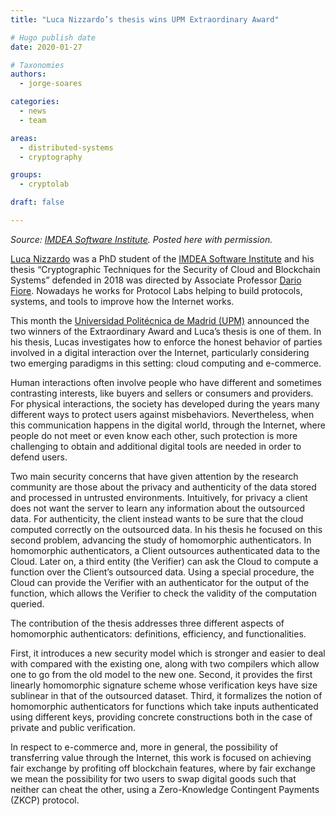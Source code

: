 ```yaml
---
title: "Luca Nizzardo’s thesis wins UPM Extraordinary Award"

# Hugo publish date
date: 2020-01-27

# Taxonomies
authors:
  - jorge-soares

categories:
  - news
  - team

areas:
  - distributed-systems
  - cryptography

groups:
  - cryptolab

draft: false

---
```


_Source: [IMDEA Software Institute](https://software.imdea.org/news.html#2019-12-20-luca-nizzardo-phd-en). Posted here with permission._

[Luca Nizzardo](https://research.protocol.ai/authors/luca-nizzardo/) was a PhD student of the [IMDEA Software Institute](https://software.imdea.org/es) and his thesis “Cryptographic Techniques for the Security of Cloud and Blockchain Systems” defended in 2018 was directed by Associate Professor [Dario Fiore](https://software.imdea.org/people/dario.fiore/index.html). Nowadays he works for Protocol Labs helping to build protocols, systems, and tools to improve how the Internet works.

This month the [Universidad Politécnica de Madrid (UPM)](http://www.upm.es/) announced the two winners of the Extraordinary Award and Luca’s thesis is one of them. In his thesis, Lucas investigates how to enforce the honest behavior of parties involved in a digital interaction over the Internet, particularly considering two emerging paradigms in this setting: cloud computing and e-commerce.

Human interactions often involve people who have different and sometimes contrasting interests, like buyers and sellers or consumers and providers. For physical interactions, the society has developed during the years many different ways to protect users against misbehaviors. Nevertheless, when this communication happens in the digital world, through the Internet, where people do not meet or even know each other, such protection is more challenging to obtain and additional digital tools are needed in order to defend users.

Two main security concerns that have given attention by the research community are those about the privacy and authenticity of the data stored and processed in untrusted environments. Intuitively, for privacy a client does not want the server to learn any information about the outsourced data. For authenticity, the client instead wants to be sure that the cloud computed correctly on the outsourced data. In his thesis he focused on this second problem, advancing the study of homomorphic authenticators. In homomorphic authenticators, a Client outsources authenticated data to the Cloud. Later on, a third entity (the Verifier) can ask the Cloud to compute a function over the Client’s outsourced data. Using a special procedure, the Cloud can provide the Verifier with an authenticator for the output of the function, which allows the Verifier to check the validity of the computation queried.

The contribution of the thesis addresses three different aspects of homomorphic authenticators: definitions, efficiency, and functionalities.

First, it introduces a new security model which is stronger and easier to deal with compared with the existing one, along with two compilers which allow one to go from the old model to the new one. Second, it provides the first linearly homomorphic signature scheme whose verification keys have size sublinear in that of the outsourced dataset. Third, it formalizes the notion of homomorphic authenticators for functions which take inputs authenticated using different keys, providing concrete constructions both in the case of private and public verification.

In respect to e-commerce and, more in general, the possibility of transferring value through the Internet, this work is focused on achieving fair exchange by profiting off blockchain features, where by fair exchange we mean the possibility for two users to swap digital goods such that neither can cheat the other, using a Zero-Knowledge Contingent Payments (ZKCP) protocol.
